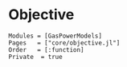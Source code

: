 # Objective

```@autodocs
Modules = [GasPowerModels]
Pages   = ["core/objective.jl"]
Order   = [:function]
Private  = true
```
